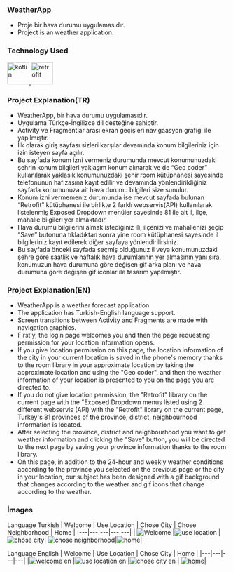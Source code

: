 
<h3 align="left">WeatherApp</h3>

* Proje bir hava durumu uygulamasıdır.
* Project is an weather application.

### Technology Used

<a href="https://kotlinlang.org" target="_blank" rel="noreferrer"> <img src="https://www.vectorlogo.zone/logos/kotlinlang/kotlinlang-icon.svg" alt="kotlin" width="50" height="50"/>   </a> 
<a href="https://square.github.io/retrofit" target="_blank" rel="noreferrer"> <img src="https://github.com/eserali/WeatherApp/assets/157403007/1ed49e5a-259b-4d98-8f8b-55f92b20d316" alt="retrofit" width="50" height="50"/> </a>

### Project Explanation(TR)

* WeatherApp, bir hava durumu uygulamasıdır. 
* Uygulama Türkçe-İngilizce dil desteğine sahiptir.
* Activity ve Fragmentlar arası ekran geçişleri navigaasyon grafiği ile yapılmıştır.
* İlk olarak giriş sayfası sizleri karşılar devamında konum bilgileriniz için izin isteyen sayfa açılır.
* Bu sayfada konum izni vermeniz durumunda mevcut konumunuzdaki şehrin konum bilgileri yaklaşım konum alınarak ve de “Geo coder” kullanılarak yaklaşık konumunuzdaki
  şehir room kütüphanesi sayesinde telefonunun hafızasına kayıt edilir ve devamında yönlendirildiğiniz sayfada konumunuza ait hava durumu bilgileri size sunulur.
* Konum izni vermemeniz durumunda ise mevcut sayfada bulunan “Retrofit” kütüphanesi ile birlikte 2 farklı webservis(API) kullanılarak listelenmiş
  Exposed Dropdown menüler sayesinde 81 ile ait il, ilçe, mahalle bilgileri yer almaktadır.
* Hava durumu bilgilerini almak istediğiniz ili, ilçenizi ve mahallenizi şeçip “Save” butonuna tıkladıktan sonra yine room kütüphanesi sayesinde il
  bilgileriniz kayıt edilerek diğer sayfaya yönlendirilirsiniz.
* Bu sayfada önceki sayfada seçmiş olduğunuz il veya konumunuzdaki şehre göre saatlik ve haftalık hava durumlarının yer almasının yanı sıra,
  konumuzun hava durumuna göre değişen gif arka planı ve hava durumuna göre değişen gif iconlar ile tasarım yapılmıştır.

### Project Explanation(EN)

* WeatherApp is a weather forecast application.
* The application has Turkish-English language support.
* Screen transitions between Activity and Fragments are made with navigation graphics.
* Firstly, the login page welcomes you and then the page requesting permission for your location information opens.
* If you give location permission on this page, the location information of the city in your current location is saved in the phone's memory thanks
  to the room library in your approximate location by taking the approximate location and using the "Geo coder",
  and then the weather information of your location is presented to you on the page you are directed to.
* If you do not give location permission, the "Retrofit" library on the current page with the "Exposed Dropdown menus listed
  using 2 different webservis (API) with the "Retrofit" library on the current page, Turkey's 81 provinces of the province, district, neighbourhood
  information is located.
* After selecting the province, district and neighbourhood you want to get weather information and clicking the "Save" button,
  you will be directed to the next page by saving your province information thanks to the room library.
* On this page, in addition to the 24-hour and weekly weather conditions according to the province you selected on the previous page or the city in your location,
  our subject has been designed with a gif background that changes according to the weather and gif icons that change according to the weather.

### İmages
Language Turkish
| Welcome  | Use Location  | Chose City  | Chose Neighborhood  | Home  |
|---|---|---|---|---|
| ![Welcome](https://github.com/eserali/WeatherApp/assets/157403007/aba5e734-344e-4b07-9513-1273da9957bb) |![use location](https://github.com/eserali/WeatherApp/assets/157403007/00c61b19-9d31-4819-98b5-b9c3f41e4dbd) | ![chose city](https://github.com/eserali/WeatherApp/assets/157403007/9a02b4fb-16e1-4b12-b900-c22228323094)| ![chose neighborhood](https://github.com/eserali/WeatherApp/assets/157403007/d078956f-447a-4e73-9c30-ccef8e4beadc)|![home](https://github.com/eserali/WeatherApp/assets/157403007/08272bf3-7220-41e9-bbe7-7769ed683c6a)|

Language English
| Welcome  | Use Location  | Chose City  |  Home  |
|---|---|---|---|
|![welcome en](https://github.com/eserali/WeatherApp/assets/157403007/d7f0e9e2-4eb8-434d-87f1-4f4abd2b6ca2) |![use location en](https://github.com/eserali/WeatherApp/assets/157403007/e29c232a-cfaf-4a88-a0d6-330063d367df) |![chose city en](https://github.com/eserali/WeatherApp/assets/157403007/6fc390d0-2785-4983-8319-f533325dbfbf) | ![home](https://github.com/eserali/WeatherApp/assets/157403007/2f7afc69-4553-40ff-85fc-2e7781b73abc)|

